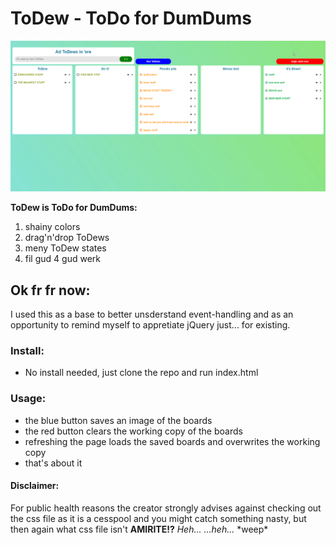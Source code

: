 # ToDew - ToDo for DumDums
![image](img/demo.gif)

**ToDew is ToDo for DumDums:**
1. shainy colors
2. drag'n'drop ToDews
3. meny ToDew states
4. fil gud 4 gud werk

## Ok fr fr now:
I used this as a base to better unsderstand event-handling and as an opportunity to remind myself to appretiate jQuery just... for existing.

### Install:
- No install needed, just clone the repo and run index.html

### Usage:
- the blue button saves an image of the boards
- the red button clears the working copy of the boards
- refreshing the page loads the saved boards and overwrites the working copy
- that's about it

#### Disclaimer:
For public health reasons the creator strongly advises against checking out the css file as it is a cesspool and you might catch something nasty, but then again what css file isn't **AMIRITE!?** _Heh..._ _...heh..._ \*weep\*
